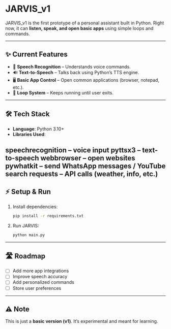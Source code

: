 # JARVIS_v1

JARVIS_v1 is the first prototype of a personal assistant built in Python.
Right now, it can **listen, speak, and open basic apps** using simple loops and commands.

---

## ✨ Current Features

* 🎤 **Speech Recognition** – Understands voice commands.
* 🔊 **Text-to-Speech** – Talks back using Python’s TTS engine.
* 🖥️ **Basic App Control** – Open common applications (browser, notepad, etc.).
* 🔁 **Loop System** – Keeps running until user exits.

---

## 🛠️ Tech Stack

* **Language**: Python 3.10+
* **Libraries Used**:

speechrecognition – voice input
pyttsx3 – text-to-speech
webbrowser – open websites
pywhatkit – send WhatsApp messages / YouTube search
requests – API calls (weather, info, etc.)
---

## ⚡ Setup & Run

1. Install dependencies:

   ```bash
   pip install -r requirements.txt
   ```

2. Run JARVIS:

   ```bash
   python main.py
   ```

---

## 🛣️ Roadmap

* [ ] Add more app integrations
* [ ] Improve speech accuracy
* [ ] Add personalized commands
* [ ] Store user preferences

---

## ⚠️ Note

This is just a **basic version (v1)**. It’s experimental and meant for learning.
